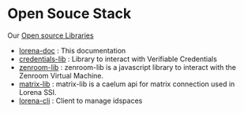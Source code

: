 # Open Souce Stack

Our [Open source Libraries](https://github.com/lorena-ssi)

- [lorena-doc](https://github.com/lorena-ssi/lorena-doc) : This documentation
- [credentials-lib](https://github.com/lorena-ssi/credential-lib) : Library to interact with Verifiable Credentials
- [zenroom-lib](https://github.com/lorena-ssi/zenroom-lib) : zenroom-lib is a javascript library to interact with the Zenroom Virtual Machine.
- [matrix-lib](https://github.com/lorena-ssi/matrix-lib) : matrix-lib is a caelum api for matrix connection used in Lorena SSI.
- [lorena-cli](https://github.com/lorena-ssi/lorena-cli) : Client to manage idspaces

